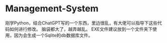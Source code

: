 # Management-System
刚学Python，结合ChatGPT写的一个东西，里边很乱，有大佬可以指导下这些代码如何进行修改。
脑袋都大了，越弄越乱。
EXE文件建议放到一个文件夹下使用，因为会生成一个Sqlite的db数据库文件。
